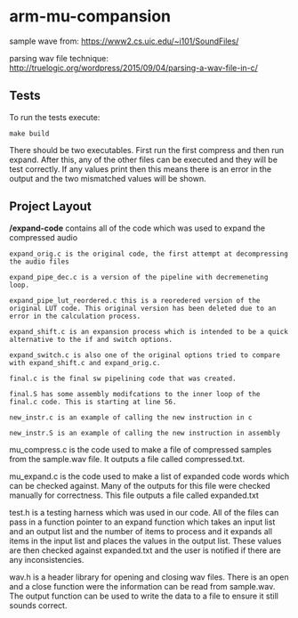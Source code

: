 # arm-mu-compansion

sample wave from: https://www2.cs.uic.edu/~i101/SoundFiles/

parsing wav file technique: http://truelogic.org/wordpress/2015/09/04/parsing-a-wav-file-in-c/

## Tests

To run the tests execute:

	make build

There should be two executables. First run the first compress and then run expand. After this, any of the other files can be executed and they will be test correctly. If any values print then this means there is an error in the output and the two mismatched values will be shown.

## Project Layout

**/expand-code** contains all of the code which was used to expand the compressed audio 

	expand_orig.c is the original code, the first attempt at decompressing the audio files 

	expand_pipe_dec.c is a version of the pipeline with decremeneting loop.

	expand_pipe_lut_reordered.c this is a reoredered version of the original LUT code. This original version has been deleted due to an error in the calculation process.

	expand_shift.c is an expansion process which is intended to be a quick alternative to the if and switch options.

	expand_switch.c is also one of the original options tried to compare with expand_shift.c and expand_orig.c.

	final.c is the final sw pipelining code that was created.

	final.S has some assembly modifcations to the inner loop of the final.c code. This is starting at line 56.

	new_instr.c is an example of calling the new instruction in c

	new_instr.S is an example of calling the new instruction in assembly

mu_compress.c is the code used to make a file of compressed samples from the sample.wav file. It outputs a file called compressed.txt.

mu_expand.c is the code used to make a list of expanded code words which can be checked against. Many of the outputs for this file were checked manually for correctness. This file outputs a file called expanded.txt

test.h is a testing harness which was used in our code. All of the files can pass in a function pointer to an expand function which takes an input list and an output list and the number of items to process and it expands all items in the input list and places the values in the output list. These values are then checked against expanded.txt and the user is notified if there are any inconsistencies.

wav.h is a header library for opening and closing wav files. There is an open and a close function were the information can be read from sample.wav. The output function can be used to write the  data to a file to ensure it still sounds correct.
